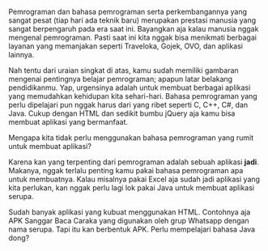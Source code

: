 Pemrograman dan bahasa pemrograman serta perkembangannya yang sangat pesat (tiap hari ada teknik baru) merupakan prestasi manusia yang sangat berpengaruh pada era saat ini. Bayangkan aja kalau manusia nggak mengenal pemrograman. Pasti saat ini kita nggak bisa menikmati berbagai layanan yang memanjakan seperti Traveloka, Gojek, OVO, dan aplikasi lainnya.

Nah tentu dari uraian singkat di atas, kamu sudah memiliki gambaran mengenai pentingnya belajar pemrograman; apapun latar belakang pendidikanmu. Yap, urgensinya adalah untuk membuat berbagai aplikasi yang memudahkan kehidupan kita sehari-hari. Bahasa pemrograman yang perlu dipelajari pun nggak harus dari yang ribet seperti C, C++, C#, dan Java. Cukup dengan HTML dan sedikit bumbu jQuery aja kamu bisa membuat aplikasi yang bermanfaat.

Mengapa kita tidak perlu menggunakan bahasa pemrograman yang rumit untuk membuat aplikasi?

Karena kan yang terpenting dari pemrograman adalah sebuah aplikasi **jadi**. Makanya, nggak terlalu penting kamu pakai bahasa pemrograman apa untuk membuatnya. Kalau misalnya pakai Excel aja sudah jadi aplikasi yang kita perlukan, kan nggak perlu lagi lok pakai Java untuk membuat aplikasi serupa.

Sudah banyak aplikasi yang kubuat menggunakan HTML. Contohnya aja APK Sanggar Baca Caraka yang digunakan oleh grup Whatsapp dengan nama serupa. Tapi itu kan berbentuk APK. Perlu mempelajari bahasa Java dong?